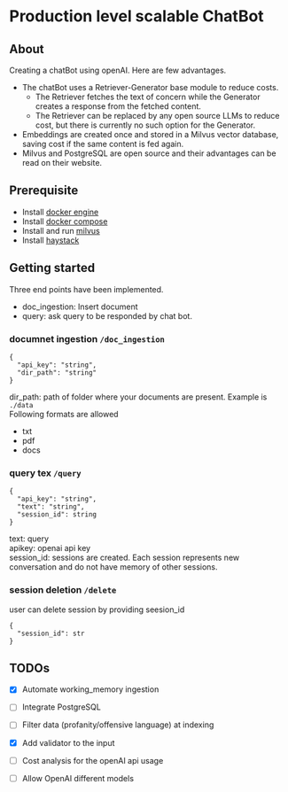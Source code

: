 # Production level scalable ChatBot

## About
Creating a chatBot using openAI. Here are few advantages.
* The chatBot uses a Retriever-Generator base module to reduce costs.
  * The Retriever fetches the text of concern while the Generator creates a response from the fetched content.
  * The Retriever can be replaced by any open source LLMs to reduce cost, but there is currently no such option for the Generator.
* Embeddings are created once and stored in a Milvus vector database, saving cost if the same content is fed again.
* Milvus and PostgreSQL are open source and their advantages can be read on their website.

## Prerequisite
* Install [docker engine](https://docs.docker.com/engine/install/ubuntu/#install-using-the-repository)
* Install [docker compose](https://docs.docker.com/compose/install/linux/#install-using-the-repository)
* Install and run [milvus](https://milvus.io/docs/install_standalone-docker.md)
* Install [haystack](https://docs.haystack.deepset.ai/docs/installation) 

## Getting started
Three end points have been implemented.  
* doc_ingestion: Insert document 
* query: ask query to be responded by chat bot. 

### documnet ingestion `/doc_ingestion`
```
{
  "api_key": "string",
  "dir_path": "string"
}
```

dir_path: path of folder where your documents are present. 
Example is `./data`  
Following formats are allowed
* txt
* pdf
* docs

### query tex `/query`
```
{
  "api_key": "string",
  "text": "string",
  "session_id": string
}
```

text: query  
apikey: openai api key  
session_id: sessions are created. Each session represents new conversation and do not have memory of other sessions.

### session deletion `/delete`

user can delete session by providing seesion_id
```
{
  "session_id": str
}
```


## TODOs
- [X]  Automate working_memory ingestion 
- [ ]  Integrate PostgreSQL
- [ ]  Filter data (profanity/offensive language) at indexing
- [X]  Add validator to the input
- [ ]  Cost analysis for the openAI api usage
- [ ]  Allow OpenAI different models


